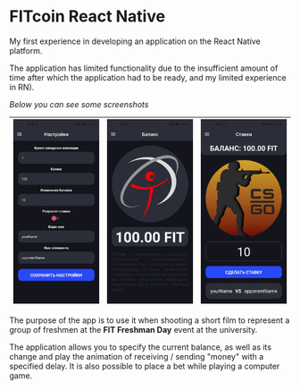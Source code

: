 # FITcoin React Native

My first experience in developing an application on the React Native platform.

The application has limited functionality due to the insufficient amount of time after which the application had to be ready, and my limited experience in RN).

*Below you can see some screenshots*

| ![screen1](./screenshots/screen1.jpg) | ![screen2](.\screenshots\screen2.jpg) | ![screen3](.\screenshots\screen3.jpg) |
| ------------------------------------ | ------------------------------------ | ------------------------------------ |

The purpose of the app is to use it when shooting a short film to represent a group of freshmen at the **FIT Freshman Day** event at the university.

The application allows you to specify the current balance, as well as its change and play the animation of receiving / sending "money" with a specified delay. It is also possible to place a bet while playing a computer game.
